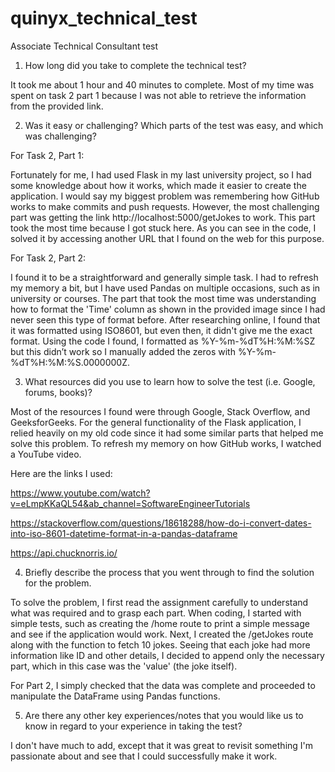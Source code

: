 # quinyx_technical_test
Associate Technical Consultant test

1.	How long did you take to complete the technical test?

It took me about 1 hour and 40 minutes to complete. Most of my time was spent on task 2 part 1 because I was not able to retrieve the information from the provided link.

2.	Was it easy or challenging? Which parts of the test was easy, and which was challenging?

For Task 2, Part 1:

Fortunately for me, I had used Flask in my last university project, so I had some knowledge about how it works, which made it easier to create the application. I would say my biggest problem was remembering how GitHub works to make commits and push requests. However, the most challenging part was getting the link http://localhost:5000/getJokes to work. This part took the most time because I got stuck here. As you can see in the code, I solved it by accessing another URL that I found on the web for this purpose.

For Task 2, Part 2:

I found it to be a straightforward and generally simple task. I had to refresh my memory a bit, but I have used Pandas on multiple occasions, such as in university or courses. The part that took the most time was understanding how to format the 'Time' column as shown in the provided image since I had never seen this type of format before. After researching online, I found that it was formatted using ISO8601, but even then, it didn't give me the exact format. Using the code I found, I formatted as %Y-%m-%dT%H:%M:%SZ but this didn’t work so I manually added the zeros with %Y-%m-%dT%H:%M:%S.0000000Z.

3.	What resources did you use to learn how to solve the test (i.e. Google, forums, books)?

Most of the resources I found were through Google, Stack Overflow, and GeeksforGeeks. For the general functionality of the Flask application, I relied heavily on my old code since it had some similar parts that helped me solve this problem. To refresh my memory on how GitHub works, I watched a YouTube video.

Here are the links I used:

https://www.youtube.com/watch?v=eLmpKKaQL54&ab_channel=SoftwareEngineerTutorials

https://stackoverflow.com/questions/18618288/how-do-i-convert-dates-into-iso-8601-datetime-format-in-a-pandas-dataframe

https://api.chucknorris.io/

4.	Briefly describe the process that you went through to find the solution for the problem.

To solve the problem, I first read the assignment carefully to understand what was required and to grasp each part. When coding, I started with simple tests, such as creating the /home route to print a simple message and see if the application would work. Next, I created the /getJokes route along with the function to fetch 10 jokes. Seeing that each joke had more information like ID and other details, I decided to append only the necessary part, which in this case was the 'value' (the joke itself).

For Part 2, I simply checked that the data was complete and proceeded to manipulate the DataFrame using Pandas functions.

5. Are there any other key experiences/notes that you would like us to know in regard to your experience in taking the test?

I don't have much to add, except that it was great to revisit something I'm passionate about and see that I could successfully make it work.
